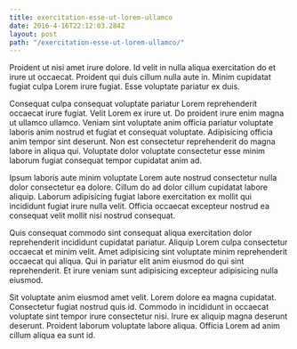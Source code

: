 ```yaml
---
title: exercitation-esse-ut-lorem-ullamco
date: 2016-4-16T22:12:03.284Z
layout: post
path: "/exercitation-esse-ut-lorem-ullamco/"
---
```


Proident ut nisi amet irure dolore. Id velit in nulla aliqua exercitation do et irure ut occaecat. Proident qui duis cillum nulla aute in. Minim cupidatat fugiat culpa Lorem irure fugiat. Esse voluptate pariatur ex duis.

Consequat culpa consequat voluptate pariatur Lorem reprehenderit occaecat irure fugiat. Velit Lorem ex irure ut. Do proident irure enim magna ut ullamco ullamco. Veniam sint voluptate anim officia pariatur voluptate laboris anim nostrud et fugiat et consequat voluptate. Adipisicing officia anim tempor sint deserunt. Non est consectetur reprehenderit do magna labore in aliqua qui. Voluptate dolor voluptate consectetur esse minim laborum fugiat consequat tempor cupidatat anim ad.

Ipsum laboris aute minim voluptate Lorem aute nostrud consectetur nulla dolor consectetur ea dolore. Cillum do ad dolor cillum cupidatat labore aliquip. Laborum adipisicing fugiat labore exercitation ex mollit qui incididunt fugiat irure nulla velit. Officia occaecat excepteur nostrud ea consequat velit mollit nisi nostrud consequat.

Quis consequat commodo sint consequat aliqua exercitation dolor reprehenderit incididunt cupidatat pariatur. Aliquip Lorem culpa consectetur occaecat et minim velit. Amet adipisicing sint voluptate minim reprehenderit occaecat qui aliqua. Qui in pariatur elit anim eiusmod do qui sint reprehenderit. Et irure veniam sunt adipisicing excepteur adipisicing nulla eiusmod.

Sit voluptate anim eiusmod amet velit. Lorem dolore ea magna cupidatat. Consectetur fugiat nostrud quis id. Commodo in incididunt in occaecat voluptate sint tempor irure consectetur nisi. Irure ex aliquip magna deserunt deserunt. Proident laborum voluptate labore aliqua. Officia Lorem ad anim cillum aliqua ea sunt id.